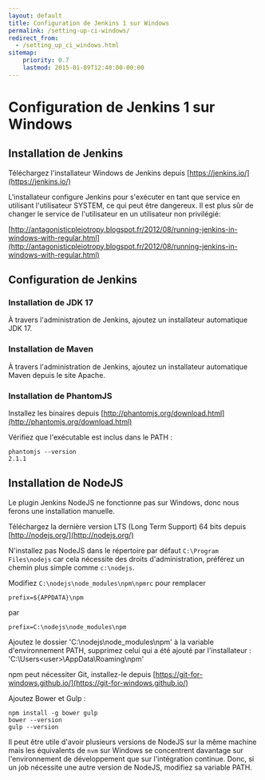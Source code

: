 ```yaml
---
layout: default
title: Configuration de Jenkins 1 sur Windows
permalink: /setting-up-ci-windows/
redirect_from:
  - /setting_up_ci_windows.html
sitemap:
    priority: 0.7
    lastmod: 2015-01-09T12:40:00-00:00
---
```



# <i class="fa fa-stethoscope"></i> Configuration de Jenkins 1 sur Windows

## Installation de Jenkins

Téléchargez l'installateur Windows de Jenkins depuis [https://jenkins.io/](https://jenkins.io/)

L'installateur configure Jenkins pour s'exécuter en tant que service en utilisant l'utilisateur SYSTEM, ce qui peut être dangereux. Il est plus sûr de changer le service de l'utilisateur en un utilisateur non privilégié:

[http://antagonisticpleiotropy.blogspot.fr/2012/08/running-jenkins-in-windows-with-regular.html](http://antagonisticpleiotropy.blogspot.fr/2012/08/running-jenkins-in-windows-with-regular.html)

## Configuration de Jenkins

### Installation de JDK 17

À travers l'administration de Jenkins, ajoutez un installateur automatique JDK 17.

### Installation de Maven

À travers l'administration de Jenkins, ajoutez un installateur automatique Maven depuis le site Apache.

### Installation de PhantomJS

Installez les binaires depuis [http://phantomjs.org/download.html](http://phantomjs.org/download.html)

Vérifiez que l'exécutable est inclus dans le PATH :

~~~
phantomjs --version
2.1.1
~~~

## Installation de NodeJS

Le plugin Jenkins NodeJS ne fonctionne pas sur Windows, donc nous ferons une installation manuelle.

Téléchargez la dernière version LTS (Long Term Support) 64 bits depuis [http://nodejs.org/](http://nodejs.org/)

N'installez pas NodeJS dans le répertoire par défaut `C:\Program Files\nodejs` car cela nécessite des droits d'administration, préférez un chemin plus simple comme `c:\nodejs`.

Modifiez `C:\nodejs\node_modules\npm\npmrc` pour remplacer

~~~
prefix=${APPDATA}\npm
~~~

par

~~~
prefix=C:\nodejs\node_modules\npm
~~~

Ajoutez le dossier 'C:\nodejs\node_modules\npm' à la variable d'environnement PATH, supprimez celui qui a été ajouté par l'installateur : 'C:\Users\<user>\AppData\Roaming\npm'

npm peut nécessiter Git, installez-le depuis [https://git-for-windows.github.io/](https://git-for-windows.github.io/)

Ajoutez Bower et Gulp :

~~~
npm install -g bower gulp
bower --version
gulp --version
~~~

Il peut être utile d'avoir plusieurs versions de NodeJS sur la même machine mais les équivalents de `nvm` sur Windows se concentrent davantage sur l'environnement de développement que sur l'intégration continue. Donc, si un job nécessite une autre version de NodeJS, modifiez sa variable PATH.